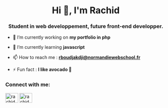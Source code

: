 <h1 align="center">Hi 👋, I'm Rachid</h1>
<h3 align="center">Student in web developpement, future front-end developper.</h3>

- 🔭 I’m currently working on **my portfolio in php**

- 🌱 I’m currently learning **javascript**

- 📫 How to reach me : **rboudjakdji@normandiewebschool.fr**

- ⚡ Fun fact : **I like avocado 🥑**

<h3 align="left">Connect with me:</h3>
<p align="left">
<a href="https://linkedin.com/in/rachidboudjakdji" target="blank"><img align="center" src="https://raw.githubusercontent.com/rahuldkjain/github-profile-readme-generator/master/src/images/icons/Social/linked-in-alt.svg" alt="rachidboudjakdji" height="30" width="40" /></a>
<a href="https://www.behance.net/rachidboudj" target="blank"><img align="center" src="https://raw.githubusercontent.com/rahuldkjain/github-profile-readme-generator/master/src/images/icons/Social/behance.svg" alt="rachidboudj" height="30" width="40" /></a>
</p>
